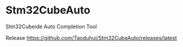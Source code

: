 # Stm32CubeAuto
Stm32Cubeide Auto Completion Tool

Release https://github.com/Taoduhui/Stm32CubeAuto/releases/latest
